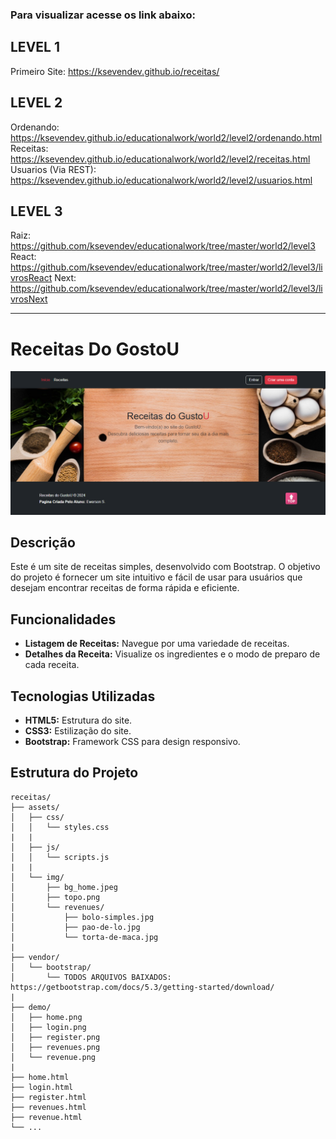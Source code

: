 ### Para visualizar acesse os link abaixo:

## LEVEL 1
Primeiro Site: https://ksevendev.github.io/receitas/

## LEVEL 2
Ordenando: https://ksevendev.github.io/educationalwork/world2/level2/ordenando.html
Receitas: https://ksevendev.github.io/educationalwork/world2/level2/receitas.html
Usuarios (Via REST): https://ksevendev.github.io/educationalwork/world2/level2/usuarios.html

## LEVEL 3
Raiz: https://github.com/ksevendev/educationalwork/tree/master/world2/level3
React: https://github.com/ksevendev/educationalwork/tree/master/world2/level3/livrosReact
Next: https://github.com/ksevendev/educationalwork/tree/master/world2/level3/livrosNext

-------------------------------------------------------

# Receitas Do GostoU

![Home Page](https://github.com/ksevendev/receitas/blob/136c15bb6557f3ddfafc21258ab6d8aa47a0f0ce/demo/home.png?raw=true)

## Descrição

Este é um site de receitas simples, desenvolvido com Bootstrap. 
O objetivo do projeto é fornecer um site intuitivo e fácil de usar para usuários que desejam encontrar receitas de forma rápida e eficiente. 

## Funcionalidades

- **Listagem de Receitas:** Navegue por uma variedade de receitas.
- **Detalhes da Receita:** Visualize os ingredientes e o modo de preparo de cada receita.

## Tecnologias Utilizadas

- **HTML5:** Estrutura do site.
- **CSS3:** Estilização do site.
- **Bootstrap:** Framework CSS para design responsivo.

## Estrutura do Projeto

```plaintext
receitas/
├── assets/
│   ├── css/
│   │   └── styles.css
|   |
│   ├── js/
│   │   └── scripts.js
|   |
│   └── img/
│       ├── bg_home.jpeg
│       ├── topo.png
│       └── revenues/
│           ├── bolo-simples.jpg
│           ├── pao-de-lo.jpg
│           └── torta-de-maca.jpg
|
├── vendor/
│   └── bootstrap/
│       └── TODOS ARQUIVOS BAIXADOS: https://getbootstrap.com/docs/5.3/getting-started/download/
|
├── demo/
│   ├── home.png
│   ├── login.png
│   ├── register.png
│   ├── revenues.png
│   └── revenue.png
|
├── home.html
├── login.html
├── register.html
├── revenues.html
├── revenue.html
└── ...

